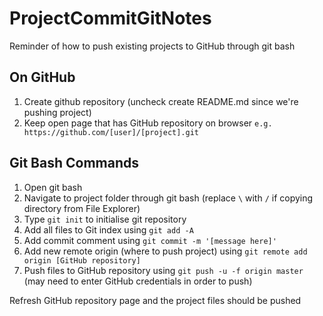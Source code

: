 # ProjectCommitGitNotes
Reminder of how to push existing projects to GitHub through git bash

## On GitHub
1. Create github repository (uncheck create README.md since we're pushing project)
2. Keep open page that has GitHub repository on browser `e.g. https://github.com/[user]/[project].git`

## Git Bash Commands
1. Open git bash
2. Navigate to project folder through git bash (replace `\` with `/` if copying directory from File Explorer)
3. Type `git init` to initialise git repository
4. Add all files to Git index using `git add -A` 
5. Add commit comment using `git commit -m '[message here]'`
6. Add new remote origin (where to push project) using `git remote add origin [GitHub repository]`
7. Push files to GitHub repository using `git push -u -f origin master` (may need to enter GitHub credentials in order to push)

Refresh GitHub repository page and the project files should be pushed
